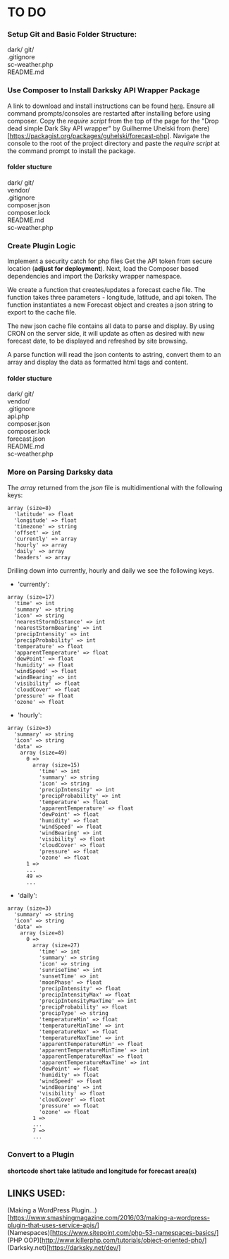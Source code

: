 # TO DO  

### Setup Git and Basic Folder Structure:  
dark/
   git/  
   .gitignore  
   sc-weather.php  
   README.md   

### Use Composer to Install Darksky API Wrapper Package  
A link to download and install instructions can be found [here](https://getcomposer.org/).  Ensure all command prompts/consoles are restarted after installing before using composer.  Copy the *require script* from the top of the page for the "Drop dead simple Dark Sky API wrapper" by Guilherme Uhelski from (here)[https://packagist.org/packages/guhelski/forecast-php]. Navigate the console to the root of the project directory and paste the *require script* at the command prompt to install the package.

#### folder stucture  
dark/
   git/  
   vendor/  
   .gitignore  
   composer.json  
   composer.lock  
   README.md  
   sc-weather.php  

### Create Plugin Logic
Implement a security catch for php files
Get the API token from secure location (**adjust for deployment**).  Next, load the Composer based dependencies and import the Darksky wrapper namespace.  

We create a function that creates/updates a forecast cache file.  The function takes three parameters - longitude, latitude, and api token.  The function instantiates a new Forecast object and creates a json string to export to the cache file.

The new json cache file contains all data to parse and display.  By using CRON on the server side, it will update as often as desired with new forecast date, to be displayed and refreshed by site browsing.

A parse function will read the json contents to astring, convert them to an array and display the data as formatted html tags and content.

#### folder stucture  
dark/
   git/  
   vendor/  
   .gitignore  
   api.php  
   composer.json  
   composer.lock  
   forecast.json  
   README.md  
   sc-weather.php  

### More on Parsing Darksky data
The *array* returned from the *json* file is multidimentional with the following keys:
```code
array (size=8)
  'latitude' => float  
  'longitude' => float  
  'timezone' => string  
  'offset' => int  
  'currently' => array  
  'hourly' => array  
  'daily' => array  
  'headers' => array  
```
Drilling down into currently, hourly and daily we see the following keys.
- 'currently':    
```code
array (size=17)
  'time' => int
  'summary' => string
  'icon' => string
  'nearestStormDistance' => int
  'nearestStormBearing' => int
  'precipIntensity' => int
  'precipProbability' => int
  'temperature' => float
  'apparentTemperature' => float
  'dewPoint' => float
  'humidity' => float
  'windSpeed' => float
  'windBearing' => int
  'visibility' => float
  'cloudCover' => float
  'pressure' => float
  'ozone' => float
```  

- 'hourly':  
```code
array (size=3)
  'summary' => string
  'icon' => string
  'data' =>
    array (size=49)
      0 =>
        array (size=15)
          'time' => int
          'summary' => string
          'icon' => string
          'precipIntensity' => int
          'precipProbability' => int
          'temperature' => float
          'apparentTemperature' => float
          'dewPoint' => float
          'humidity' => float
          'windSpeed' => float
          'windBearing' => int
          'visibility' => float
          'cloudCover' => float
          'pressure' => float
          'ozone' => float
      1 =>
      ...
      49 =>
      ...
```  

- 'daily':  
```code
array (size=3)
  'summary' => string
  'icon' => string
  'data' =>
    array (size=8)
      0 =>
        array (size=27)
          'time' => int
          'summary' => string
          'icon' => string
          'sunriseTime' => int
          'sunsetTime' => int
          'moonPhase' => float
          'precipIntensity' => float
          'precipIntensityMax' => float
          'precipIntensityMaxTime' => int
          'precipProbability' => float
          'precipType' => string
          'temperatureMin' => float
          'temperatureMinTime' => int
          'temperatureMax' => float
          'temperatureMaxTime' => int
          'apparentTemperatureMin' => float
          'apparentTemperatureMinTime' => int
          'apparentTemperatureMax' => float
          'apparentTemperatureMaxTime' => int
          'dewPoint' => float
          'humidity' => float
          'windSpeed' => float
          'windBearing' => int
          'visibility' => float
          'cloudCover' => float
          'pressure' => float
          'ozone' => float
        1 =>
        ...
        7 =>
        ...
```  

### Convert to a Plugin

#### shortcode short take latitude and longitude for forecast area(s)

## LINKS USED:
(Making a WordPress Plugin...)[https://www.smashingmagazine.com/2016/03/making-a-wordpress-plugin-that-uses-service-apis/]  
(Namespaces)[https://www.sitepoint.com/php-53-namespaces-basics/]  
(PHP OOP)[http://www.killerphp.com/tutorials/object-oriented-php/]  
(Darksky.net)[https://darksky.net/dev/]   
